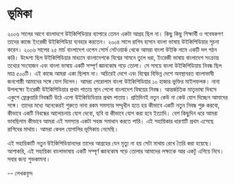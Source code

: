 ﻿# ভূমিকা

২০০৬ সালের আগে বাংলাদশে উইকিপিডিয়ার ব্যাপারে তেমন একটা আগ্রহ ছিল না। কিছু কিছু শিক্ষার্থী ও গবেষকগণ তাদের কাজে ইংরেজী উইকিপিডিয়া ব্যবহার করতেন। ২০০৪ সালে রাগিব হাসান বাংলা ভাষায় উইকিপিডিয়ার সূচনা করেন। ২০০৬ সালের ২৫ মার্চ বাংলাদেশ ওপেন সোর্স নেটওয়ার্ক থেকে আমরা বাংলা উইকি নামে একটি দল গঠন করি। উদ্দেশ্য ছিল উইকিপিডিয়ার মাধ্যমে বাংলাদেশকে বিশ্বের সামনে তুলে ধরা, ইংরেজী ভাষায় বাংলাদেশ সংক্রান্ত তথ্যের সংযোজন এবং বাংলা ভাষায় একটি সম্পূর্ণ জ্ঞানকোষ গড়ে তোলা। সে সময়ে বাংলা উইকিপিডিয়ায় নিবন্ধ ছিল মাত্র ৫০০টি। এই কাজে আমরা একা ছিলাম না। অচিরেই দেশে এবং বিশ্বের বিভিন্ন দেশে অবস্থানরত বাংলাভাষী জনগোষ্ঠী আমাদের সঙ্গে যোগ দিলেন। আমরা পেরোলাম বাংলা উইকিপিডিয়ার ১০ হাজার ভুক্তির মাইলফলক। নানা উপলক্ষ্যে ইংরেজী উইকিপিডিয়ার প্রথম পাতায় স্থান পেলো বাংলাদেশ বিষয়ের নিবন্ধ। আন্তর্জাতিক মাতৃভাষা দিবসে একুশে ফ্রেব্রুয়ারি নিবন্ধটি উঠে এলো উইকিডিডিয়ার প্রথম পাতায়। প্রতিদিনই নতুন কেউ না কেউ যোগ দিচ্ছেন আমাদের সঙ্গে। তাদের মধ্যে অনেকেরই শুরুতে নানা রকম সমস্যার সম্মুখীন হতে হয় কীভাবে একটি নতুন নিবন্ধ শুরু করবো, কীভাবে একটি নিবন্ধের আলোচনায় যোগ দেবো, ছবি বা কীভাবে যোগ করা হবে ইত্যাদি। বেশ কিছুদিন ধরে আমরা ভাবছিলাম কীভাবে আমরা এই সমস্যার একটা সহজ সমাধান করতে পারি। এই সহায়িকার ধারণাটি প্রথম এসেছে রাগিবের মাথায়। আমরা কেবল যোগালির ভূমিকায় নেমেছি।

এই সহায়িকাটি নতুন উইকিপিডিয়ানদের তাদের আগ্রহের যেন মৃত্যু না হয় সেটা মাথায় রেখে তৈরি করা হয়েছে। আশাকরি, এই সহায়িকা বাংলাভাষায় একটি সম্পূর্ণ জ্ঞানকোষ গড়ে তোলার আমাদের লক্ষ্যকে আর একটু এগিয়ে নিবে। সবার জন্য শুভকামনা।

-- লেখকবৃন্দ
